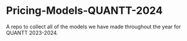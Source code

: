 # Pricing-Models-QUANTT-2024
A repo to collect all of the models we have made throughout the year for QUANTT 2023-2024.
